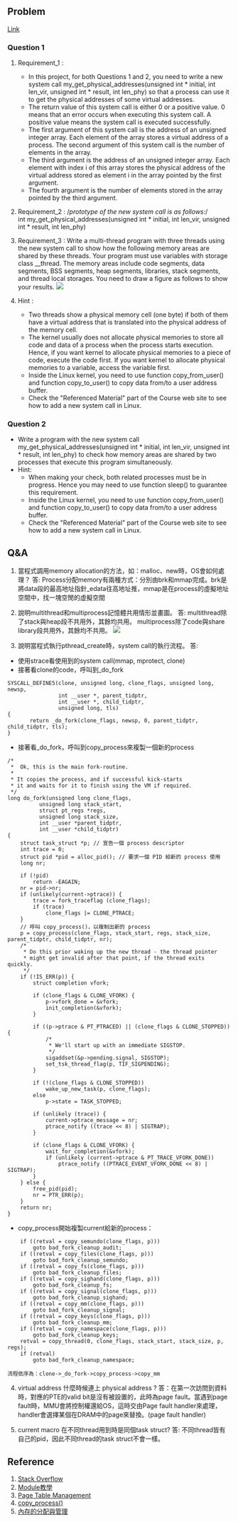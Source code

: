 ## Problem
[Link](https://staff.csie.ncu.edu.tw/hsufh/COURSES/FALL2021/linux_project_2.html)
### Question 1
1. Requirement_1 : 
	* In this project, for both Questions 1 and 2, you need to write a new system call my_get_physical_addresses(unsigned int * initial, int len_vir, unsigned int * result, int len_phy) so that a process can use it to get the physical addresses of some virtual addresses.
	* The return value of this system call is either 0 or a positive value. 0 means that an error occurs when executing this system call. A positive value means the system call is executed successfully.
	* The first argument of this system call is the address of an unsigned integer array. Each element of the array stores a virtual address of a process.
The second argument of this system call is the number of elements in the array.
	* The third argument is the address of an unsigned integer array. Each element with index i of this array stores the physical address of the virtual address stored as element i in the array pointed by the first argument.
	* The fourth argument is the number of elements stored in the array pointed by the third argument.
	
2. Requirement_2 : 
/*prototype of the new system call is as follows:*/     
int my_get_physical_addresses(unsigned int * initial, int len_vir, unsigned int * result, int len_phy)

3. Requirement_3 :
Write a multi-thread program with three threads using the new system call to show how the following memory areas are shared by these threads. Your program must use variables with storage class __thread. The memory areas include code segments, data segments, BSS segments, heap segments, libraries, stack segments, and thread local storages. You need to draw a figure as follows to show your results.
![](https://img.cntofu.com/book/note/linux_system/images/thread-stack.png)

4. Hint : 
	* Two threads show a physical memory cell (one byte) if both of them have a virtual address that is translated into the physical address of the memory cell.
	* The kernel usually does not allocate physical memories to store all code and data of a process when the process starts execution. Hence, if you want kernel to allocate physical memories to a piece of code, execute the code first. If you want kernel to allocate physical memories to a variable, access the variable first.
	* Inside the Linux kernel, you need to use function copy_from_user() and function copy_to_user() to copy data from/to a user address buffer.
	* Check the "Referenced Material" part of the Course web site to see how to add a new system call in Linux.

### Question 2
* Write a program with the new system call my_get_physical_addresses(unsigned int * initial, int len_vir, unsigned int * result, int len_phy) to check how memory areas are shared by two processes that execute this program simultaneously.
* Hint:
	* When making your check, both related processes must be in progress. Hence you may need to use function sleep() to guarantee this requirement.
	* Inside the Linux kernel, you need to use function copy_from_user() and function copy_to_user() to copy data from/to a user address buffer.
	* Check the "Referenced Material" part of the Course web site to see how to add a new system call in Linux.

## Q&A
1. 當程式調用memory allocation的方法，如：malloc、new時，OS會如何處理？
答: Process分配memory有兩種方式：分別由brk和mmap完成。brk是將data段的最高地址指針_edata往高地址推，mmap是在process的虛擬地址空間中，找一塊空閒的虛擬空間
2. 說明multithread和multiprocess記憶體共用情形並畫圖。
答: multithread除了stack與heap段不共用外，其餘均共用。 multiprocess除了code與share library段共用外，其餘均不共用。
![](https://i.imgur.com/DX8u3Up.jpg)


3. 說明當程式執行pthread_create時，system call的執行流程。
答: 
* 使用strace看使用到的system call(mmap, mprotect, clone)
* 接著看clone的code，呼叫到_do_fork
```
SYSCALL_DEFINE5(clone, unsigned long, clone_flags, unsigned long, newsp,
                int __user *, parent_tidptr,
                int __user *, child_tidptr,                                                                                          
                unsigned long, tls)         
{                
       return _do_fork(clone_flags, newsp, 0, parent_tidptr, child_tidptr, tls);
}      
```
* 接著看_do_fork，呼叫到copy_process來複製一個新的process
```
/*
 *  Ok, this is the main fork-routine.
 *
 * It copies the process, and if successful kick-starts
 * it and waits for it to finish using the VM if required.
 */
long do_fork(unsigned long clone_flags,
	      unsigned long stack_start,
	      struct pt_regs *regs,
	      unsigned long stack_size,
	      int __user *parent_tidptr,
	      int __user *child_tidptr)
{
	struct task_struct *p; // 宣告一個 process descriptor
	int trace = 0;
	struct pid *pid = alloc_pid(); // 要求一個 PID 給新的 process 使用
	long nr;

	if (!pid)
		return -EAGAIN;
	nr = pid->nr;
	if (unlikely(current->ptrace)) {
		trace = fork_traceflag (clone_flags);
		if (trace)
			clone_flags |= CLONE_PTRACE;
	}
	// 呼叫 copy_process()，以複制出新的 process
	p = copy_process(clone_flags, stack_start, regs, stack_size, parent_tidptr, child_tidptr, nr);
	/*
	 * Do this prior waking up the new thread - the thread pointer
	 * might get invalid after that point, if the thread exits quickly.
	 */
	if (!IS_ERR(p)) {
		struct completion vfork;

		if (clone_flags & CLONE_VFORK) {
			p->vfork_done = &vfork;
			init_completion(&vfork);
		}

		if ((p->ptrace & PT_PTRACED) || (clone_flags & CLONE_STOPPED)) {
			/*
			 * We'll start up with an immediate SIGSTOP.
			 */
			sigaddset(&p->pending.signal, SIGSTOP);
			set_tsk_thread_flag(p, TIF_SIGPENDING);
		}

		if (!(clone_flags & CLONE_STOPPED))
			wake_up_new_task(p, clone_flags);
		else
			p->state = TASK_STOPPED;

		if (unlikely (trace)) {
			current->ptrace_message = nr;
			ptrace_notify ((trace << 8) | SIGTRAP);
		}

		if (clone_flags & CLONE_VFORK) {
			wait_for_completion(&vfork);
			if (unlikely (current->ptrace & PT_TRACE_VFORK_DONE))
				ptrace_notify ((PTRACE_EVENT_VFORK_DONE << 8) | SIGTRAP);
		}
	} else {
		free_pid(pid);
		nr = PTR_ERR(p);
	}
	return nr;
}
```
* copy_process開始複製current給新的process：
```
	if ((retval = copy_semundo(clone_flags, p)))
		goto bad_fork_cleanup_audit;
	if ((retval = copy_files(clone_flags, p)))
		goto bad_fork_cleanup_semundo;
	if ((retval = copy_fs(clone_flags, p)))
		goto bad_fork_cleanup_files;
	if ((retval = copy_sighand(clone_flags, p)))
		goto bad_fork_cleanup_fs;
	if ((retval = copy_signal(clone_flags, p)))
		goto bad_fork_cleanup_sighand;
	if ((retval = copy_mm(clone_flags, p)))
		goto bad_fork_cleanup_signal;
	if ((retval = copy_keys(clone_flags, p)))
		goto bad_fork_cleanup_mm;
	if ((retval = copy_namespace(clone_flags, p)))
		goto bad_fork_cleanup_keys;
	retval = copy_thread(0, clone_flags, stack_start, stack_size, p, regs);
	if (retval)
		goto bad_fork_cleanup_namespace;
```
    流程依序為：clone->_do_fork->copy_process->copy_mm
4. virtual address 什麼時候連上 physical address ?
答：在第一次訪問到資料時，對應的PTE的valid bit是沒有被設置的，此時為page fault。當遇到page fault時，MMU會將控制權還給OS，這時交由Page fault handler來處理，handler會選擇某個在DRAM中的page來替換。(page fault handler)

5. current macro 在不同thread用到時是同個task struct?
答: 不同thread皆有自己的pid，因此不同thread的task struct不會一樣。



## Reference

1. [Stack Overflow](https://stackoverflow.com/questions/41090469/linux-kernel-how-to-get-physical-address-memory-management?fbclid=IwAR1hAHO4eZy7BhUIFCfVxtTsBkP5njKV31jj7kRU1p10Y3mqefzmfLFiOic)
2. [Module教學](https://jerrynest.io/how-to-write-a-linux-kernel-module/)
3. [Page Table Management](https://www.kernel.org/doc/gorman/html/understand/understand006.html?fbclid=IwAR3gGfrQmiSeGSsTO2b_0cHaneq1TVs-lnjimZLG2MaTojJM-25CCHQG8ZU)
4. [copy_process()](https://www.jollen.org/blog/2007/01/process_creation_5_copy_process.html?fbclid=IwAR0Hrlti9YLluxAwbRxj9DMzpytCN_GSAPQB2YHMKH1EtGLWrsEFjH6vGeA)
5. [內存的分配與管理](https://codertw.com/%E7%A8%8B%E5%BC%8F%E8%AA%9E%E8%A8%80/676150/)
